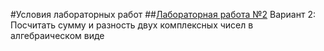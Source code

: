 #Условия лабораторных работ
##[Лабораторная работа №2](https://drive.google.com/open?id=1MLWgB21iejfOg5bdIvQXvwwff42bHX08)
Вариант 2: Посчитать сумму и разность двух комплексных чисел в алгебраическом виде

